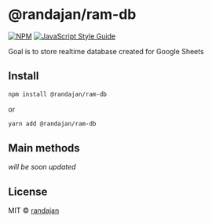 # @randajan/ram-db

[![NPM](https://img.shields.io/npm/v/@randajan/ram-db.svg)](https://www.npmjs.com/package/@randajan/ram-db) [![JavaScript Style Guide](https://img.shields.io/badge/code_style-standard-brightgreen.svg)](https://standardjs.com)

Goal is to store realtime database created for Google Sheets 

## Install

```bash
npm install @randajan/ram-db
```

or

```bash
yarn add @randajan/ram-db
```


## Main methods
*will be soon updated*


## License

MIT © [randajan](https://github.com/randajan)
